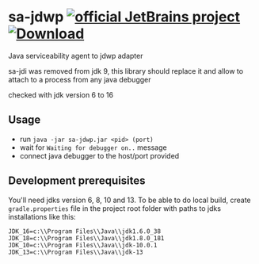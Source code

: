 # sa-jdwp [![official JetBrains project](https://jb.gg/badges/official.svg)](https://confluence.jetbrains.com/display/ALL/JetBrains+on+GitHub) [![Download](https://api.bintray.com/packages/jetbrains/intellij-third-party-dependencies/sa-jdwp/images/download.svg) ](https://bintray.com/jetbrains/intellij-third-party-dependencies/sa-jdwp/_latestVersion)
Java serviceability agent to jdwp adapter

sa-jdi was removed from jdk 9, this library should replace it and allow to attach to a process from any java debugger

checked with jdk version 6 to 16

## Usage
* run `java -jar sa-jdwp.jar <pid> (port)`
* wait for `Waiting for debugger on..` message
* connect java debugger to the host/port provided

## Development prerequisites
You'll need jdks version 6, 8, 10 and 13.
To be able to do local build, create `gradle.properties` file in the project root folder with paths to jdks installations like this:
```
JDK_16=c:\\Program Files\\Java\\jdk1.6.0_38
JDK_18=c:\\Program Files\\Java\\jdk1.8.0_181
JDK_10=c:\\Program Files\\Java\\jdk-10.0.1
JDK_13=c:\\Program Files\\Java\\jdk-13
```
